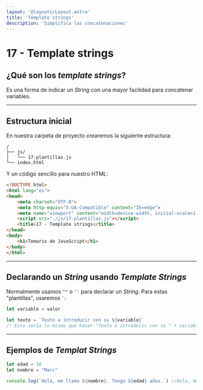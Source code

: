 ```yaml
---
layout: '@layouts/Layout.astro'
title: 'Template strings'
description: 'Simplifica las concatenaciones'
---
```

# 17 - Template strings

## ¿Qué son los *template strings*?

Es una forma de indicar un *String* con una mayor facilidad para concatenar variables.

<hr>

## Estructura inicial

En nuestra carpeta de proyecto crearemos la siguiente estructura:

```
/
├── js/
│   └── 17-plantillas.js
└── index.html
```

Y un código sencillo para nuestro HTML:

```html
<!DOCTYPE html>
<html lang="es">
<head>
    <meta charset="UTF-8">
    <meta http-equiv="X-UA-Compatible" content="IE=edge">
    <meta name="viewport" content="width=device-width, initial-scale=1.0">
    <script src="./js/17-plantillas.js"></script>
    <title>17 - Template strings</title>
</head>
<body>
    <h1>Temario de JavaScript</h1>
</body>
</html>
```

<hr>

## Declarando un *String* usando *Template Strings*

Normalmente usamos `""` o `''` para declarar un *String*. Para estas "plantillas", usaremos <code>`</code>:

```js
let variable = valor

let texto = `Texto a introducir con su ${variable}`
/* Esto sería lo mismo que hacer "Texto a introducir con su " + variable */
```

<hr>

## Ejemplos de *Templat Strings*

```js
let edad = 16
let nombre = "Marc"

console.log(`Hola, me llamo ${nombre}. Tengo ${edad} años.`) //Hola, me llamo Marc. Tengo 16 años.
```